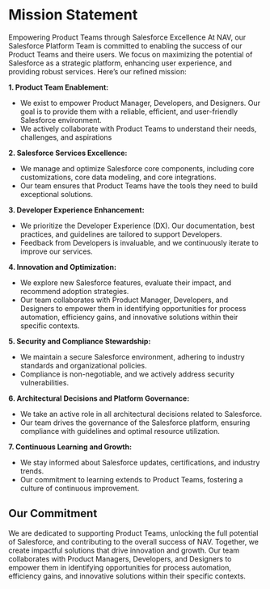 # Mission Statement

Empowering Product Teams through Salesforce Excellence
At NAV, our Salesforce Platform Team is committed to enabling the success of our Product Teams and theire users. We focus on maximizing the potential of Salesforce as a strategic platform, enhancing user experience, and providing robust services. Here’s our refined mission:

**1. Product Team Enablement:**

- We exist to empower Product Manager, Developers, and Designers. Our goal is to provide them with a reliable, efficient, and user-friendly Salesforce environment.
- We actively collaborate with Product Teams to understand their needs, challenges, and aspirations

**2. Salesforce Services Excellence:**

- We manage and optimize Salesforce core components, including core customizations, core data modeling, and core integrations.
- Our team ensures that Product Teams have the tools they need to build exceptional solutions.

**3. Developer Experience Enhancement:**

- We prioritize the Developer Experience (DX). Our documentation, best practices, and guidelines are tailored to support Developers.
- Feedback from Developers is invaluable, and we continuously iterate to improve our services.

**4. Innovation and Optimization:**

- We explore new Salesforce features, evaluate their impact, and recommend adoption strategies.
- Our team collaborates with Product Manager, Developers, and Designers to empower them in identifying opportunities for process automation, efficiency gains, and innovative solutions within their specific contexts.

**5. Security and Compliance Stewardship:**

- We maintain a secure Salesforce environment, adhering to industry standards and organizational policies.
- Compliance is non-negotiable, and we actively address security vulnerabilities.

**6. Architectural Decisions and Platform Governance:**

- We take an active role in all architectural decisions related to Salesforce.
- Our team drives the governance of the Salesforce platform, ensuring compliance with guidelines and optimal resource utilization.

**7. Continuous Learning and Growth:**

- We stay informed about Salesforce updates, certifications, and industry trends.
- Our commitment to learning extends to Product Teams, fostering a culture of continuous improvement.

## Our Commitment

We are dedicated to supporting Product Teams, unlocking the full potential of Salesforce, and contributing to the overall success of NAV. Together, we create impactful solutions that drive innovation and growth.
Our team collaborates with Product Managers, Developers, and Designers to empower them in identifying opportunities for process automation, efficiency gains, and innovative solutions within their specific contexts.
